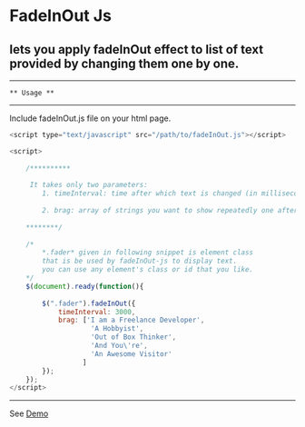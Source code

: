# FadeInOut Js 
## lets you apply fadeInOut effect to list of text provided by changing them one by one.

--------------
	** Usage **
--------------
Include fadeInOut.js file on your html page.

```javascript
<script type="text/javascript" src="/path/to/fadeInOut.js"></script>
```
``` javascript
<script>
	
	/**********
		
	 It takes only two parameters:
	 	1. timeInterval: time after which text is changed (in milliseconds). e.g 3000 means 3 second.
	 	
	 	2. brag: array of strings you want to show repeatedly one after the other. 
	 	
	********/
	
	/* 
		*.fader* given in following snippet is element class 
		that is be used by fadeInOut-js to display text.
	 	you can use any element's class or id that you like.
	*/
	$(document).ready(function(){
	
		$(".fader").fadeInOut({
			timeInterval: 3000,
			brag: ['I am a Freelance Developer',
					'A Hobbyist',
					'Out of Box Thinker',
					'And You\'re',
					'An Awesome Visitor'
				  ]
		});
	});
</script>
```	
	
--------------------------
See [Demo](https://abhishekkanojia.github.io)


	
